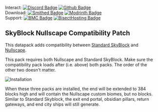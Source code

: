 Interact:	[![Discord Badge](https://img.shields.io/badge/_-Discord-black?logo=discord&logoColor=%235865F2&labelColor=black&color=%235865F2)](https://discord.gg/mzWSZuGatd)
[![Github Badge](https://img.shields.io/badge/_-GitHub-black?logo=github&logoColor=white&labelColor=%23181717&color=white&)](https://github.com/BluePsychoRanger/SkyBlock_Collection)  
Download: [![Smithed Badge](https://img.shields.io/badge/_-Smithed-black?logo=hackthebox&logoColor=%231b48c4&labelColor=black&color=%231b48c4)](https://smithed.net/packs/sky-void-nullscape)
[![Modrinth Badge](https://img.shields.io/badge/_-Modrinth-black?logo=modrinth&logoColor=%2300AF5C&labelColor=black&color=%2300AF5C)](https://modrinth.com/datapack/sky-void-nullscape)  
Support: [![BMC Badge](https://img.shields.io/badge/_%20-Buy%20Me%20a%20Coffee-black?logo=buymeacoffee&logoColor=%23FFDD00&labelColor=black&color=%23FFDD00)](https://bmc.link/bluepsychoranger)
[![BisectHosting Badge](https://img.shields.io/badge/Rent%20a%20Server-black?logo=bisecthosting&logoColor=%2306ddff&labelColor=%23030525&color=%2337e3f3)](https://www.bisecthosting.com/skyvoid)
## SkyBlock Nullscape Compatibility Patch
This datapack adds compatibility between [Standard SkyBlock](https://smithed.net/packs/standard-skyblock) and [Nullscape](https://modrinth.com/datapack/nullscape). 

This pack requires both Nullscape and Standard SkyBlock. Make sure the compatibility pack loads after (i.e. above) both packs. The order of the other two doesn't matter.

![Installation](https://raw.githubusercontent.com/BluePsychoRanger/SkyBlock_Collection/main/images/skyvoid_nullscape.png)

When these three packs are installed, the end will be extended to 384 blocks high and will contain the Nullscape custom biomes, but no blocks. Similar to Standard Skyblock, the exit end portal, obsidian pillars, return gateways, and end city ships will still generate.
